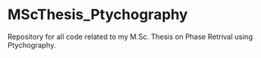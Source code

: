 # MScThesis_Ptychography

Repository for all code related to my M.Sc. Thesis on Phase Retrival using Ptychography.
